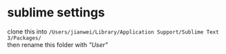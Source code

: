 # sublime settings
clone this into `/Users/jianwei/Library/Application Support/Sublime Text 3/Packages/`		
then rename this folder with _"User"_	

